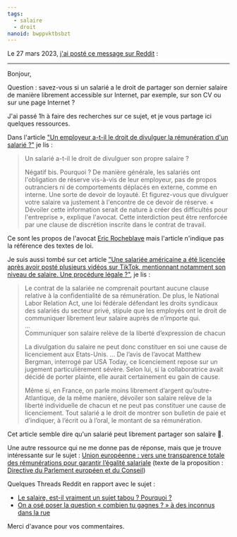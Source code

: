 ```yaml
---
tags:
  - salaire
  - droit
nanoid: bwppvktbsbzt
---
```

Le 27 mars 2023, [j'ai posté ce message sur Reddit](https://old.reddit.com/r/conseiljuridique/comments/123t6qp/estce_que_jai_l%C3%A9galement_le_droit_de_partager/) :

---

Bonjour,

Question : savez-vous si un salarié a le droit de partager son dernier salaire de manière librement accessible sur Internet, par exemple, sur son CV ou sur une page Internet ?

J'ai passé 1h à faire des recherches sur ce sujet, et je vous partage ici quelques ressources.

Dans l'article ["Un employeur a-t-il le droit de divulguer la rémunération d'un salarié ?"](https://start.lesechos.fr/travailler-mieux/salaires/un-employeur-a-t-il-le-droit-de-divulguer-la-remuneration-dun-salarie-1880141) je lis :

> Un salarié a-t-il le droit de divulguer son propre salaire ?
> 
> Négatif bis. Pourquoi ? De manière générale, les salariés ont l'obligation de réserve vis-à-vis de leur employeur, pas de propos outranciers ni de comportements déplacés en externe, comme en interne. Une sorte de devoir de loyauté. Et figurez-vous que divulguer votre salaire va justement à l'encontre de ce devoir de réserve. « Dévoiler cette information serait de nature à créer des difficultés pour l'entreprise », explique l'avocat. Cette interdiction peut être renforcée par une clause de discrétion inscrite dans le contrat de travail.

Ce sont les propos de l'avocat [Eric Rocheblave](https://www.rocheblave.com/) mais l'article n'indique pas la référence des textes de loi.

Je suis aussi tombé sur cet article ["Une salariée américaine a été licenciée après avoir posté plusieurs vidéos sur TikTok, mentionnant notamment son niveau de salaire. Une procédure légale ?"](https://www.helloworkplace.fr/licenciement-salaire-reseaux-sociaux/), je lis :

> Le contrat de la salariée ne comprenait pourtant aucune clause relative à la confidentialité de sa rémunération. De plus, le National Labor Relation Act, une loi fédérale défendant les droits syndicaux des salariés du secteur privé, stipule que les employés ont le droit de communiquer librement leur salaire auprès de n’importe qui.  
> ...  
> Communiquer son salaire relève de la liberté d’expression de chacun
>
>  La divulgation du salaire ne peut donc constituer en soi une cause de licenciement aux Etats-Unis. …
> De l’avis de l’avocat Matthew Bergman, interrogé par USA Today, ce licenciement repose sur un jugement particulièrement sévère. Selon lui, si la collaboratrice avait décidé de porter plainte, elle aurait certainement eu gain de cause.
> 
> Même si, en France, on parle moins librement d’argent qu’outre-Atlantique, de la même manière, dévoiler son salaire relève de la liberté individuelle de chacun et ne peut pas constituer une cause de licenciement. Tout salarié a le droit de montrer son bulletin de paie et d’indiquer, à l’écrit ou à l’oral, le montant de sa rémunération.

Cet article semble dire qu'un salarié peut librement partager son salaire 🤔.

Une autre ressource qui ne me donne pas de réponse, mais que je trouve intéressante sur le sujet : [Union européenne : vers une transparence totale des rémunérations pour garantir l’égalité salariale](https://www.helloworkplace.fr/union-europeenne-transparence-remunerations/) (texte de la proposition : [Directive du Parlement européen et du Conseil](https://eur-lex.europa.eu/legal-content/FR/TXT/HTML/?uri=CELEX:52021PC0093&from=FR))

Quelques Threads Reddit en rapport avec le sujet :

- [Le salaire, est-il vraiment un sujet tabou ? Pourquoi ?](https://old.reddit.com/r/AskFrance/comments/wktr1z/le_salaire_estil_vraiment_un_sujet_tabou_pourquoi/)
- [On a osé poser la question « combien tu gagnes ? » à des inconnus dans la rue](https://old.reddit.com/r/france/comments/v2dwe0/on_a_os%C3%A9_poser_la_question_combien_tu_gagnes_%C3%A0/xxippxipixi*dljz)

Merci d'avance pour vos commentaires.
